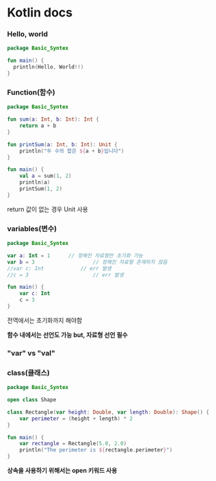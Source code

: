 # Kotlin docs

### Hello, world

```kotlin
package Basic_Syntex

fun main() {
  println(Hello, World!!)
}
```

### Function(함수)

```kotlin
package Basic_Syntex

fun sum(a: Int, b: Int): Int {
    return a + b
}

fun printSum(a: Int, b: Int): Unit {
    println("두 수의 합은 ${a + b}입니다")
}

fun main() {
    val a = sum(1, 2)
    println(a)
    printSum(1, 2)
}
```

return 값이 없는 경우 Unit 사용

### variables(변수)

```kotlin
package Basic_Syntex

var a: Int = 1		// 정해진 자료형만 초기화 가능
var b = 3					// 정해진 자료형 존재하지 않음
//var c: Int			// err 발생
//c = 3						// err 발생

fun main() {
    var c: Int
    c = 3
}
```

전역에서는 초기화까지 해야함

**함수 내에서는 선언도 가능 but, 자료형 선언 필수**

### "var" vs "val"



### class(클래스)

```kotlin
package Basic_Syntex

open class Shape

class Rectangle(var height: Double, var length: Double): Shape() {
    var perimeter = (height + length) * 2
}

fun main() {
    var rectangle = Rectangle(5.0, 2.0)
    println("The perimeter is ${rectangle.perimeter}")
}
```

**상속을 사용하기 위해서는 open 키워드 사용**

